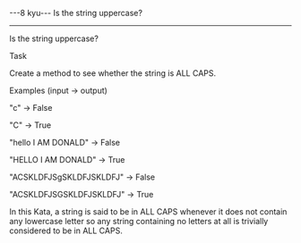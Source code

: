 ---8 kyu--- Is the string uppercase?

------

Is the string uppercase?

Task

Create a method to see whether the string is ALL CAPS.

Examples (input -> output)

"c" -> False

"C" -> True

"hello I AM DONALD" -> False

"HELLO I AM DONALD" -> True

"ACSKLDFJSgSKLDFJSKLDFJ" -> False

"ACSKLDFJSGSKLDFJSKLDFJ" -> True

In this Kata, a string is said to be in ALL CAPS whenever it does not contain any lowercase letter so any string containing no letters at all is trivially considered to be in ALL CAPS.